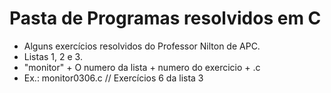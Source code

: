 # Pasta de Programas resolvidos em C 

- Alguns exercícios resolvidos do Professor Nilton de APC.
- Listas 1, 2 e 3.
- "monitor" + O numero da lista + numero do exercicio + .c
- Ex.: monitor0306.c // Exercícios 6 da lista 3

